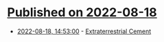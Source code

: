 # [Published on 2022-08-18](index.md)

* [2022-08-18, 14:53:00](https://soylentnews.org/article.pl?sid=22/08/17/1646240&from=rss) - [Extraterrestrial Cement](https://soylentnews.org/article.pl?sid=22/08/17/1646240&from=rss)
